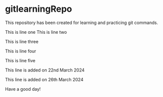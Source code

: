 # gitlearningRepo


This repository has been created for learning and practicing git commands.

This is line one
This is line two


This is line three


This is line four

This is line five

This line is added on 22nd March 2024

This line is added on 26th March 2024

Have a good day!
